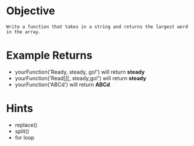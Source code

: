 # Objective
    Write a function that takes in a string and returns the largest word in the array.

# Example Returns
* yourFunction('Ready, steady, go!') will return **steady**
* yourFunction('Read[[[, steady,go!') will return **steady**
* yourFunction('ABCd') will return **ABCd**

# Hints
* replace()
* split()
* for loop